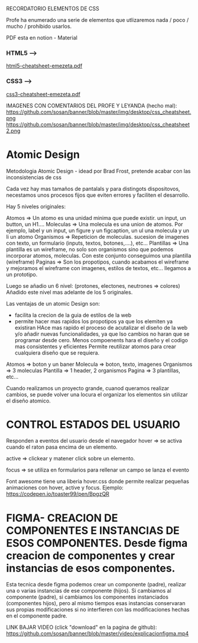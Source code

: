 RECORDATORIO ELEMENTOS DE CSS

Profe ha enumerado una serie de elementos que utlizaremos nada / poco / mucho / prohibido usarlos.

PDF esta en notion - Material

### HTML5 —>
[html5-cheatsheet-emezeta.pdf](https://s3-us-west-2.amazonaws.com/secure.notion-static.com/18bb3201-88ed-4e15-bbb2-92fb19e2ef6e/html5-cheatsheet-emezeta.pdf)

### CSS3 —>
[css3-cheatsheet-emezeta.pdf](https://s3-us-west-2.amazonaws.com/secure.notion-static.com/17ff3e0b-d1ab-41e8-92b2-002a3fa34c56/css3-cheatsheet-emezeta.pdf)

IMAGENES CON COMENTARIOS DEL PROFE Y LEYANDA (hecho mal):
https://github.com/sosan/banner/blob/master/img/desktop/css_cheatsheet.png
https://github.com/sosan/banner/blob/master/img/desktop/css_cheatsheet2.png


Atomic Design
====================

Metodologia Atomic Design - idead por Brad Frost, pretende acabar con las inconsistencias de css

Cada vez hay mas tamaños de pantalals y para distingots dispositovos, necestamos unos procesos fijos que eviten errores y faciliten el desarrollo.

Hay 5  niveles originales:

Atomos => Un atomo es una unidad minima que puede existir. un input, un button, un H1....
Moleculas => Una molecula es una union de atomos. Por ejemplo, label y un input, un figure y un figcaption, un ul una molecula y un li un atomo
Organismos => Repeticion de moleculas. sucesion de imagenes con texto, un formulario (inputs, textos, botones,....), etc...
Plantillas => Una plantilla es un wireframe, no solo son organismos sino que podemos incorporar atomos, moleculas. Con este conjunto conseguimos una plantilla (wireframe)
Paginas => Son los propotipos, cuando acabamos el wireframe y mejoramos el wireframe con imagenes, estilos de textos, etc... llegamos a un prototipo.

Luego se añadio un 6 nivel:
(protones, electones, neutrones => colores) Añadido este nivel mas adelante de los 5 originales.


Las ventajas de un atomic Design son:

* facilita la crecion de la guia de estilos de la web
* permite hacer mas rapidos los propotipos ya que los elemiten ya existiran
HAce mas rapido el proceso de acutalizar el diseño de la web y/o añadir nuevas funcionalidades, ya que lso cambios no haran que se programar desde cero.
Menos compoenents hara el diseño y el codigo mas consistentes y eficientes
Permite reutilizar atomos para crear cualquiera diseño que se requiera.


Atomos => boton y un baner
Molecula => boton, texto, imagenes
Organismos => 3 moleculas
Plantilla => 1 header, 2 organismos 
Pagina => 3 plantillas, etc...

Cuando realizamos un proyecto grande, cuanod queramos realizar cambios, se puede volver una locura el organizar los elementos sin utilizar el diseño atomico.


CONTROL ESTADOS DEL USUARIO
===================================

Responden a eventos del usuario desde el navegador
hover => se activa cuando el raton pasa encima de un elemento.

active => clickear y matener click sobre un elemento.

focus  => se utiliza en formularios para rellenar un campo se lanza el evento

Font awesome tiene una liberia hover.css donde permite realizar pequeñas animaciones con hover, active y focus.
Ejemplo:
https://codepen.io/toaster99/pen/BpgzQR



FIGMA- CREACION DE COMPONENTES E INSTANCIAS DE ESOS COMPONENTES.
Desde figma creacion de componentes y crear instancias de esos componentes.
================================================================================
Esta tecnica desde figma podemos crear un componente (padre), realizar una o varias instancias de ese componente (hijos).
Si cambiamos al componente (padre), si cambiamos los componentes instanciados (componentes hijos), 
pero al mismo tiempos esas instancias conservaran sus propias modificaciones si no interfieren con las modificaciones hechas en el componente padre.

LINK BAJAR VIDEO (click "download" en la pagina de github):
https://github.com/sosan/banner/blob/master/video/explicacionfigma.mp4

